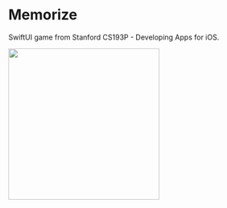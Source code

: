 # Memorize

SwiftUI game from Stanford CS193P - Developing Apps for iOS.

<img src="https://github.com/mmatiush/SwiftyCompanion/blob/master/ui.gif" width="300">
